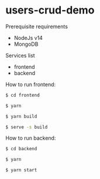 # users-crud-demo
Prerequisite requirements

  - NodeJs v14
  - MongoDB

Services list

  - frontend
  - backend

How to run frontend:
```sh
$ cd frontend
```
```sh
$ yarn
```
```sh
$ yarn build
```
```sh
$ serve -s build
```
How to run backend:
```sh
$ cd backend
```
```sh
$ yarn
```
```sh
$ yarn start
```

